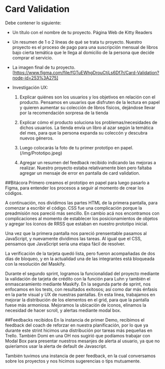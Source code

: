 # Card Validation

Debe contener lo siguiente:

* Un título con el nombre de tu proyecto. 
    Página Web de Kitty Readers

* Un resumen de 1 o 2 líneas de qué se trata tu proyecto.
    Nuestro proyecto es el proceso de pago para una suscripción mensual de libros bajo cierta temática que le llega al domicilio de la persona que decide comprar el servicio.
    
* La imagen final de tu proyecto.
 [https://www.figma.com/file/fGTuEWhgDrouCtjLs6Df7r/Card-Validation?node-id=253%3A275]

* Investigación UX:
  1. Explicar quiénes son los usuarios y los objetivos en relación con el
    producto.
    Pensamos en usuarixs que disfruten de la lectura en papel y quieren aumentar su colección de libros físicos, dejándose llevar por la recomendación sorpresa de la tienda

  2. Explicar cómo el producto soluciona los problemas/necesidades de dichos
    usuarios.
    La tienda envía un libro al azar según la temática del mes, para que la persona expanda su coleccón y descubra nuevos géneros.
  3. Luego colocarás la foto de tu primer prototipo en papel.
(/img/Prototipo.jpeg)

  4. Agregar un resumen del feedback recibido indicando las mejoras a realizar.
     Nuestro proyecto estaba relativamente bien pero faltaba agregar un mensaje de error en pantalla de card validation.

##Bitácora
Primero creamos el prototipo en papel para luego pasarlo a Figma, para entender los procesos a seguir al momento de crear los códigos.

A continuación, nos dividimos las partes HTML de la primera pantalla, para comenzar a escribir el código. CSS fue una complicación porque la preadmisión nos pareció más sencillo. En cambio acá nos encontramos con complicaciones al momento de establecer los posicionamientos de objetos y agregar los íconos de RRSS que estaban en nuestro prototipo inicial.

Una vez que la primera pantalla nos pareció prensentable pasamos al JavaScript, y nuevamente dividimos las tareas. Al igual que el CSS, pensamos que JavaScript sería una etapa fácil de resolver.

La verificación de la tarjeta quedó lista, pero fueron acompañadas de dos días de bloqueo, y en la actualidad una de las integrantes está bloqueada con la resolución del Maskify.

Durante el segundo sprint, logramos la funcionalidad del proyecto mediante la validación de tarjeta de crédito con la función para Luhn y también el enmascaramiento mediante Maskify. En la segunda parte de sprint, nos enfocamos en los tests, con resultados exitosos; así como dar más énfasis en la parte visual y UX de nuestras pantallas. En esta línea, trabajamos en mejorar la distribución de los elementos en el grid, para que la pantalla fuese más armoniosa. Mejoramos la ubicación de íconos, elinamos la necesidad de hacer scroll, y alertas mediante modal box. 

##Feedbacks recibidos
En la instancia de primer Demo, recibimos el feedback del coach de reforzar en nuestra planificación, por lo que ya durante este strint hicimos una distribución por tareas más pequeñas en Trello. También Domi en una OH nos sugirió que podíamos trabajar con Modal Box para presentar nuestros mesanjes de alerta al usuario, ya que no quieríamos usar la alerta de default de Javascript. 

También tuvimos una instancia de peer feedback, en la cual conversamos sobre los proyectos y nos hicimos sugerencias o tips mutuamente. 

